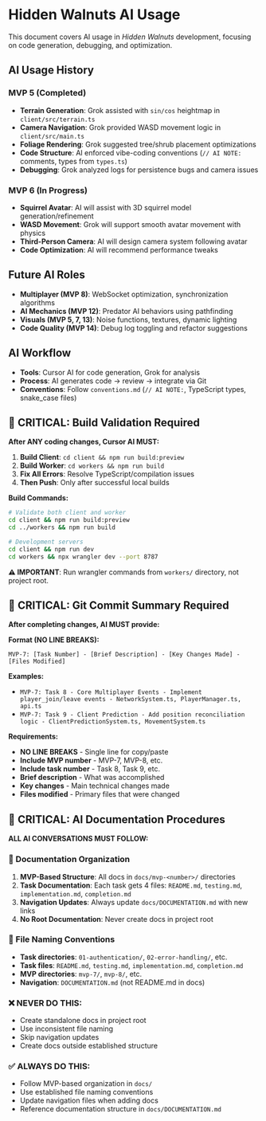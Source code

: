 # Hidden Walnuts AI Usage

This document covers AI usage in *Hidden Walnuts* development, focusing on code generation, debugging, and optimization.

## AI Usage History

### MVP 5 (Completed)
- **Terrain Generation**: Grok assisted with `sin/cos` heightmap in `client/src/terrain.ts`
- **Camera Navigation**: Grok provided WASD movement logic in `client/src/main.ts`
- **Foliage Rendering**: Grok suggested tree/shrub placement optimizations
- **Code Structure**: AI enforced vibe-coding conventions (`// AI NOTE:` comments, types from `types.ts`)
- **Debugging**: Grok analyzed logs for persistence bugs and camera issues

### MVP 6 (In Progress)
- **Squirrel Avatar**: AI will assist with 3D squirrel model generation/refinement
- **WASD Movement**: Grok will support smooth avatar movement with physics
- **Third-Person Camera**: AI will design camera system following avatar
- **Code Optimization**: AI will recommend performance tweaks

## Future AI Roles
- **Multiplayer (MVP 8)**: WebSocket optimization, synchronization algorithms
- **AI Mechanics (MVP 12)**: Predator AI behaviors using pathfinding
- **Visuals (MVP 5, 7, 13)**: Noise functions, textures, dynamic lighting
- **Code Quality (MVP 14)**: Debug log toggling and refactor suggestions

## AI Workflow
- **Tools**: Cursor AI for code generation, Grok for analysis
- **Process**: AI generates code → review → integrate via Git
- **Conventions**: Follow `conventions.md` (`// AI NOTE:`, TypeScript types, snake_case files)

## 🚨 CRITICAL: Build Validation Required

**After ANY coding changes, Cursor AI MUST:**

1. **Build Client**: `cd client && npm run build:preview`
2. **Build Worker**: `cd workers && npm run build`
3. **Fix All Errors**: Resolve TypeScript/compilation issues
4. **Then Push**: Only after successful local builds

**Build Commands:**
```bash
# Validate both client and worker
cd client && npm run build:preview
cd ../workers && npm run build

# Development servers
cd client && npm run dev
cd workers && npx wrangler dev --port 8787
```

**⚠️ IMPORTANT**: Run wrangler commands from `workers/` directory, not project root.

## 🚨 CRITICAL: Git Commit Summary Required

**After completing changes, AI MUST provide:**

**Format (NO LINE BREAKS):**
```
MVP-7: [Task Number] - [Brief Description] - [Key Changes Made] - [Files Modified]
```

**Examples:**
- `MVP-7: Task 8 - Core Multiplayer Events - Implement player_join/leave events - NetworkSystem.ts, PlayerManager.ts, api.ts`
- `MVP-7: Task 9 - Client Prediction - Add position reconciliation logic - ClientPredictionSystem.ts, MovementSystem.ts`

**Requirements:**
- **NO LINE BREAKS** - Single line for copy/paste
- **Include MVP number** - MVP-7, MVP-8, etc.
- **Include task number** - Task 8, Task 9, etc.
- **Brief description** - What was accomplished
- **Key changes** - Main technical changes made
- **Files modified** - Primary files that were changed

## 🚨 CRITICAL: AI Documentation Procedures

**ALL AI CONVERSATIONS MUST FOLLOW:**

### **📁 Documentation Organization**
1. **MVP-Based Structure**: All docs in `docs/mvp-<number>/` directories
2. **Task Documentation**: Each task gets 4 files: `README.md`, `testing.md`, `implementation.md`, `completion.md`
3. **Navigation Updates**: Always update `docs/DOCUMENTATION.md` with new links
4. **No Root Documentation**: Never create docs in project root

### **📝 File Naming Conventions**
- **Task directories**: `01-authentication/`, `02-error-handling/`, etc.
- **Task files**: `README.md`, `testing.md`, `implementation.md`, `completion.md`
- **MVP directories**: `mvp-7/`, `mvp-8/`, etc.
- **Navigation**: `DOCUMENTATION.md` (not README.md in docs)

### **❌ NEVER DO THIS:**
- Create standalone docs in project root
- Use inconsistent file naming
- Skip navigation updates
- Create docs outside established structure

### **✅ ALWAYS DO THIS:**
- Follow MVP-based organization in `docs/`
- Use established file naming conventions
- Update navigation files when adding docs
- Reference documentation structure in `docs/DOCUMENTATION.md` 